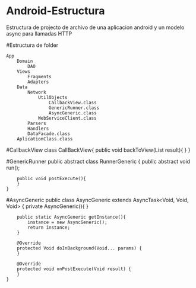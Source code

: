 # Android-Estructura
Estructura de projecto de archivo de una aplicacion android y un modelo async para llamadas HTTP


#Estructura de folder

    App
        Domain
            DAO
        Views
            Fragments
            Adapters
        Data
            Network
                UtilObjects
                    CallbackView.class
                    GenericRunner.class
                    AsyncGeneric.class
                WebServiceClient.class
            Parsers
            Handlers
            DataFacade.class
        AplicationClass.class
    
#CallbackView
    class CallBackView{
        public void backToView(List<Items> result){
        }
    }

#GenericRunner
    public abstract class RunnerGeneric {
        public abstract void run();
 
        public void postExecute(){
        }
    }

#AsyncGeneric
    public class AsyncGeneric extends AsyncTask<Void, Void, Void> {
        private AsyncGeneric(){
        }
 
        public static AsyncGeneric getInstance(){
            instance = new AsyncGeneric();
            return instance;
        }
 
        @Override
        protected Void doInBackground(Void... params) {
        }
 
        @Override
        protected void onPostExecute(Void result) {
        }
    }

